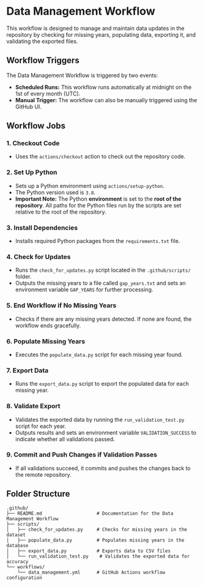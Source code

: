 # Data Management Workflow

This workflow is designed to manage and maintain data updates in the repository by checking for missing years, populating data, exporting it, and validating the exported files.

## Workflow Triggers

The Data Management Workflow is triggered by two events:
- **Scheduled Runs:** This workflow runs automatically at midnight on the 1st of every month (UTC).
- **Manual Trigger:** The workflow can also be manually triggered using the GitHub UI.

## Workflow Jobs

### 1. Checkout Code
- Uses the `actions/checkout` action to check out the repository code.

### 2. Set Up Python
- Sets up a Python environment using `actions/setup-python`.
- The Python version used is `3.8`.
- **Important Note:** The Python **environment** is set to the **root of the repository**. All paths for the Python files run by the scripts are set relative to the root of the repository.

### 3. Install Dependencies
- Installs required Python packages from the `requirements.txt` file.

### 4. Check for Updates
- Runs the `check_for_updates.py` script located in the `.github/scripts/` folder.
- Outputs the missing years to a file called `gap_years.txt` and sets an environment variable `GAP_YEARS` for further processing.

### 5. End Workflow if No Missing Years
- Checks if there are any missing years detected. If none are found, the workflow ends gracefully.

### 6. Populate Missing Years
- Executes the `populate_data.py` script for each missing year found.

### 7. Export Data
- Runs the `export_data.py` script to export the populated data for each missing year.

### 8. Validate Export
- Validates the exported data by running the `run_validation_test.py` script for each year.
- Outputs results and sets an environment variable `VALIDATION_SUCCESS` to indicate whether all validations passed.

### 9. Commit and Push Changes if Validation Passes
- If all validations succeed, it commits and pushes the changes back to the remote repository.

## Folder Structure

```plaintext
.github/
├── README.md                    # Documentation for the Data Management Workflow
├── scripts/
│   ├── check_for_updates.py     # Checks for missing years in the dataset
│   ├── populate_data.py         # Populates missing years in the database
│   ├── export_data.py           # Exports data to CSV files
│   └── run_validation_test.py    # Validates the exported data for accuracy
└── workflows/
    └── data_management.yml      # GitHub Actions workflow configuration
